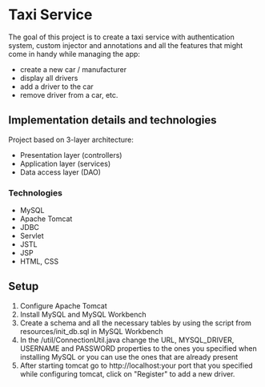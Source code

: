 # Taxi Service
The goal of this project is to create a taxi service with authentication system, custom injector and annotations and all the features that might come in handy while managing the app:
- create a new car / manufacturer
- display all drivers
- add a driver to the car
- remove driver from a car, etc.

## Implementation details and technologies
Project based on 3-layer architecture:
- Presentation layer (controllers)
- Application layer (services)
- Data access layer (DAO)

### Technologies
* MySQL
* Apache Tomcat
* JDBC
* Servlet
* JSTL
* JSP
* HTML, CSS

## Setup
1. Configure Apache Tomcat
2. Install MySQL and MySQL Workbench
3. Create a schema and all the necessary tables by using the script from resources/init_db.sql in MySQL Workbench
4. In the /util/ConnectionUtil.java change the URL, MYSQL_DRIVER, USERNAME and PASSWORD properties to the ones you specified when installing MySQL or you can use the ones that are already present
5. After starting tomcat go to http://localhost:your port that you specified while configuring tomcat, click on "Register" to add a new driver.
